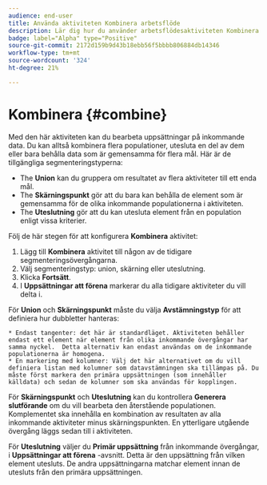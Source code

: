 ```yaml
---
audience: end-user
title: Använda aktiviteten Kombinera arbetsflöde
description: Lär dig hur du använder arbetsflödesaktiviteten Kombinera
badge: label="Alpha" type="Positive"
source-git-commit: 2172d159b9d43b18ebb56f5bbbb806884db14346
workflow-type: tm+mt
source-wordcount: '324'
ht-degree: 21%

---
```



# Kombinera {#combine}

Med den här aktiviteten kan du bearbeta uppsättningar på inkommande data. Du kan alltså kombinera flera populationer, utesluta en del av dem eller bara behålla data som är gemensamma för flera mål. Här är de tillgängliga segmenteringstyperna:

<!--
The **Combine** activity can be placed after any other activity, but not at the beginning of the workflow. Any activity can be placed after the **Combine**.
-->

* The **Union** kan du gruppera om resultatet av flera aktiviteter till ett enda mål.
* The **Skärningspunkt** gör att du bara kan behålla de element som är gemensamma för de olika inkommande populationerna i aktiviteten.
* The **Uteslutning** gör att du kan utesluta element från en population enligt vissa kriterier.

Följ de här stegen för att konfigurera **Kombinera** aktivitet:

1. Lägg till **Kombinera** aktivitet till någon av de tidigare segmenteringsövergångarna.
1. Välj segmenteringstyp: union, skärning eller uteslutning.
1. Klicka **Fortsätt**.
1. I **Uppsättningar att förena** markerar du alla tidigare aktiviteter du vill delta i.

För **Union** och **Skärningspunkt** måste du välja **Avstämningstyp** för att definiera hur dubbletter hanteras:

    * Endast tangenter: det här är standardläget. Aktiviteten behåller endast ett element när element från olika inkommande övergångar har samma nyckel.  Detta alternativ kan endast användas om de inkommande populationerna är homogena.
    * En markering med kolumner: Välj det här alternativet om du vill definiera listan med kolumner som datavstämningen ska tillämpas på. Du måste först markera den primära uppsättningen (som innehåller källdata) och sedan de kolumner som ska användas för kopplingen.

För **Skärningspunkt** och **Uteslutning** kan du kontrollera **Generera slutförande** om du vill bearbeta den återstående populationen. Komplementet ska innehålla en kombination av resultaten av alla inkommande aktiviteter minus skärningspunkten. En ytterligare utgående övergång läggs sedan till i aktiviteten.

För **Uteslutning** väljer du **Primär uppsättning** från inkommande övergångar, i **Uppsättningar att förena** -avsnitt. Detta är den uppsättning från vilken element utesluts. De andra uppsättningarna matchar element innan de utesluts från den primära uppsättningen.

